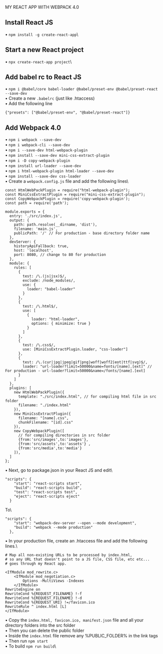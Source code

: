 MY REACT APP WITH WEBPACK 4.0
## Install React JS
•	``npm install -g create-react-app``\
## Start a new React project
•	``npx create-react-app project``\
## Add babel rc to React JS
•	``npm i @babel/core babel-loader @babel/preset-env @babel/preset-react --save-dev``\
•	Create a new ``.babelrc`` (just like .htaccess)\
•	Add the following line

```{"presets": ["@babel/preset-env", "@babel/preset-react"]}```

## Add Webpack 4.0
•	``npm i webpack --save-dev``\
•	``npm i webpack-cli --save-dev``\
•	``npm i --save-dev html-webpack-plugin``\
•	``npm install --save-dev mini-css-extract-plugin``\
•	``npm i -D copy-webpack-plugin``\
•	``npm install url-loader --save-dev``\
•	``npm i html-webpack-plugin html-loader --save-dev``\
•	``npm install --save-dev css-loader``\
•	Create a ``webpack.config.js`` file and add the following lines\

```
const HtmlWebPackPlugin = require("html-webpack-plugin");
const MiniCssExtractPlugin = require("mini-css-extract-plugin");
const CopyWebpackPlugin = require('copy-webpack-plugin');
const path = require('path');

module.exports = {
  entry: './src/index.js',
  output: {
    path: path.resolve(__dirname, 'dist'),
    filename: 'main.js',
    publicPath: '/' // For production - base directory folder name
  },
  devServer: {
    historyApiFallback: true,
    host: 'localhost',
    port: 8080, // change to 80 for production
  },
  module: {
    rules: [
      {
        test: /\.(js|jsx)$/,
        exclude: /node_modules/,
        use: {
          loader: "babel-loader"
        }
      },
      {
        test: /\.html$/,
        use: [
          {
            loader: "html-loader",
            options: { minimize: true }
          }
        ]
      },
      {
        test: /\.css$/,
        use: [MiniCssExtractPlugin.loader, "css-loader"]
      },
      { 
        test: /\.(cur|jpg|jpeg|gif|png|woff|woff2|eot|ttf|svg)$/,
        loader: "url-loader?limit=50000&name=fonts/[name].[ext]" // For production - url-loader?limit=50000&name=/fonts/[name].[ext]
      }
    ]
  },
  plugins: [
    new HtmlWebPackPlugin({
      template: "./src/index.html", // for compiling html file in src folder
      filename: "./index.html"
    }),
    new MiniCssExtractPlugin({
      filename: "[name].css",
      chunkFilename: "[id].css"
    }),
    new CopyWebpackPlugin([
      // for compiling directories in src folder
      {from:'src/images',to:'images'},
      {from:'src/assets',to:'assets'} ,
      {from:'src/media',to:'media'} 
    ]),
  ]
};
```
•	Next, go to package.json in your React JS and edit\
```
"scripts": {
    "start": "react-scripts start",
    "build": "react-scripts build",
    "test": "react-scripts test",
    "eject": "react-scripts eject"
  }
  ```

To\
```
"scripts": {
    "start": "webpack-dev-server --open --mode development",
    "build": "webpack --mode production"
  },
  ```

•	In your production file, create an .htaccess file and add the following lines.\
```
# Map all non-existing URLs to be processed by index.html,
# so any URL that doesn't point to a JS file, CSS file, etc etc...
# goes through my React app.

<IfModule mod_rewrite.c> 
    <IfModule mod_negotiation.c>
        Options -MultiViews -Indexes
    </IfModule>
RewriteEngine on
RewriteCond %{REQUEST_FILENAME} !-f
RewriteCond %{REQUEST_FILENAME} !-d
RewriteCond %{REQUEST_URI} !=/favicon.ico
RewriteRule ^ index.html [L]
</IfModule>
```
•	Copy the ``index.html, favicon.ico, manifest.json`` file and all your directory folders into the src folder\
•	Then you can delete the public folder\
•	Inside the ``index.html`` file remove any %PUBLIC_FOLDER% in the link tags\
•	Then run ``npm start``\
•	To build ``npm run build``\
